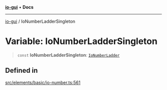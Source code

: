 [**io-gui**](../README.md) • **Docs**

***

[io-gui](../README.md) / IoNumberLadderSingleton

# Variable: IoNumberLadderSingleton

> `const` **IoNumberLadderSingleton**: [`IoNumberLadder`](../classes/IoNumberLadder.md)

## Defined in

[src/elements/basic/io-number.ts:561](https://github.com/io-gui/io/blob/main/src/elements/basic/io-number.ts#L561)
